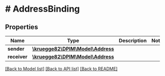 # # AddressBinding

## Properties

Name | Type | Description | Notes
------------ | ------------- | ------------- | -------------
**sender** | [**\kruegge82\DPIM\Model\Address**](Address.md) |  |
**receiver** | [**\kruegge82\DPIM\Model\Address**](Address.md) |  |

[[Back to Model list]](../../README.md#models) [[Back to API list]](../../README.md#endpoints) [[Back to README]](../../README.md)
